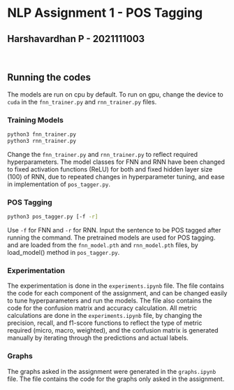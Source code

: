 # NLP Assignment 1 - POS Tagging
## Harshavardhan P - 2021111003

<br>

## Running the codes

The models are run on cpu by default. To run on gpu, change the device to `cuda` in the `fnn_trainer.py` and `rnn_trainer.py` files.

### Training Models
```bash
python3 fnn_trainer.py
python3 rnn_trainer.py
```
Change the `fnn_trainer.py` and `rnn_trainer.py` to reflect required hyperparameters. The model classes for FNN and RNN have been changed to fixed activation functions (ReLU) for both and fixed hidden layer size (100) of RNN, due to repeated changes in hyperparameter tuning, and ease in implementation of `pos_tagger.py`.

### POS Tagging
```bash
python3 pos_tagger.py [-f -r]
```
Use `-f` for FNN and `-r` for RNN. Input the sentence to be POS tagged after running the command. The pretrained models are used for POS tagging. and are loaded from the `fnn_model.pth` and `rnn_model.pth` files, by load_model() method in `pos_tagger.py`.

### Experimentation
The experimentation is done in the `experiments.ipynb` file. The file contains the code for each component of the assignment, and can be changed easily to tune hyperparameters and run the models. The file also contains the code for the confusion matrix and accuracy calculation.
All metric calculations are done in the `experiments.ipynb` file, by changing the precision, recall, and f1-score functions to reflect the type of metric required (micro, macro, weighted), and the confusion matrix is generated manually by iterating through the predictions and actual labels.

### Graphs
The graphs asked in the assignment were generated in the `graphs.ipynb` file. The file contains the code for the graphs only asked in the assignment.